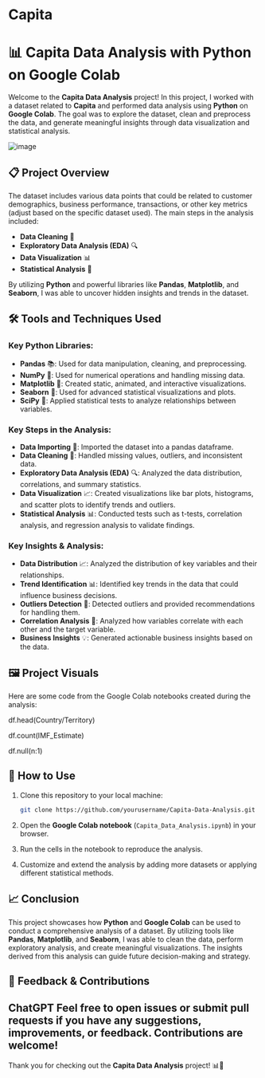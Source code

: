 # Capita
# 📊 Capita Data Analysis with Python on Google Colab

Welcome to the **Capita Data Analysis** project! In this project, I worked with a dataset related to **Capita** and performed data analysis using **Python** on **Google Colab**. The goal was to explore the dataset, clean and preprocess the data, and generate meaningful insights through data visualization and statistical analysis.

![image](https://github.com/user-attachments/assets/45c74207-cad5-41df-990d-dc1a6b24568d)

## 📋 Project Overview

The dataset includes various data points that could be related to customer demographics, business performance, transactions, or other key metrics (adjust based on the specific dataset used). The main steps in the analysis included:

- **Data Cleaning** 🧹
- **Exploratory Data Analysis (EDA)** 🔍
- **Data Visualization** 📊
- **Statistical Analysis** 🧮
  
By utilizing **Python** and powerful libraries like **Pandas**, **Matplotlib**, and **Seaborn**, I was able to uncover hidden insights and trends in the dataset.

## 🛠️ Tools and Techniques Used

### Key Python Libraries:
- **Pandas** 📚: Used for data manipulation, cleaning, and preprocessing.
- **NumPy** 🔢: Used for numerical operations and handling missing data.
- **Matplotlib** 🎨: Created static, animated, and interactive visualizations.
- **Seaborn** 🌸: Used for advanced statistical visualizations and plots.
- **SciPy** 🔬: Applied statistical tests to analyze relationships between variables.

### Key Steps in the Analysis:
- **Data Importing** 📝: Imported the dataset into a pandas dataframe.
- **Data Cleaning** 🧼: Handled missing values, outliers, and inconsistent data.
- **Exploratory Data Analysis (EDA)** 🔍: Analyzed the data distribution, correlations, and summary statistics.
- **Data Visualization** 📈: Created visualizations like bar plots, histograms, and scatter plots to identify trends and outliers.
- **Statistical Analysis** 📊: Conducted tests such as t-tests, correlation analysis, and regression analysis to validate findings.

### Key Insights & Analysis:
- **Data Distribution** 📈: Analyzed the distribution of key variables and their relationships.
- **Trend Identification** 📊: Identified key trends in the data that could influence business decisions.
- **Outliers Detection** 🚨: Detected outliers and provided recommendations for handling them.
- **Correlation Analysis** 🔗: Analyzed how variables correlate with each other and the target variable.
- **Business Insights** 💡: Generated actionable business insights based on the data.

## 🖼️ Project Visuals

Here are some code from the Google Colab notebooks created during the analysis:

df.head(Country/Territory)

df.count(IMF_Estimate)

df.null(n:1)

## 🚀 How to Use

1. Clone this repository to your local machine:
    ```bash
    git clone https://github.com/yourusername/Capita-Data-Analysis.git
    ```

2. Open the **Google Colab notebook** (`Capita_Data_Analysis.ipynb`) in your browser.

3. Run the cells in the notebook to reproduce the analysis.

4. Customize and extend the analysis by adding more datasets or applying different statistical methods.

## 📈 Conclusion

This project showcases how **Python** and **Google Colab** can be used to conduct a comprehensive analysis of a dataset. By utilizing tools like **Pandas**, **Matplotlib**, and **Seaborn**, I was able to clean the data, perform exploratory analysis, and create meaningful visualizations. The insights derived from this analysis can guide future decision-making and strategy.

## 💬 Feedback & Contributions
ChatGPT
Feel free to open issues or submit pull requests if you have any suggestions, improvements, or feedback. Contributions are welcome!
---

Thank you for checking out the **Capita Data Analysis** project! 📊🚀
